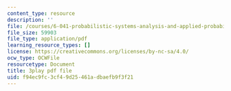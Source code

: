 ```yaml
---
content_type: resource
description: ''
file: /courses/6-041-probabilistic-systems-analysis-and-applied-probability-fall-2010/f94ec9fc3cf49d25461adbaefb9f3f21_P7a4bjE6Crk.pdf
file_size: 59903
file_type: application/pdf
learning_resource_types: []
license: https://creativecommons.org/licenses/by-nc-sa/4.0/
ocw_type: OCWFile
resourcetype: Document
title: 3play pdf file
uid: f94ec9fc-3cf4-9d25-461a-dbaefb9f3f21
---
```

